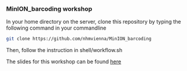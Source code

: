 ### MinION_barcoding workshop

In your home directory on the server, clone this repository by typing the following command in your commandline

```bash
git clone https://github.com/nhmvienna/MinION_barcoding
```

Then, follow the instruction in shell/workflow.sh

The slides for this workshop can be found [here](ABOL_2021_bioinf.pdf)
